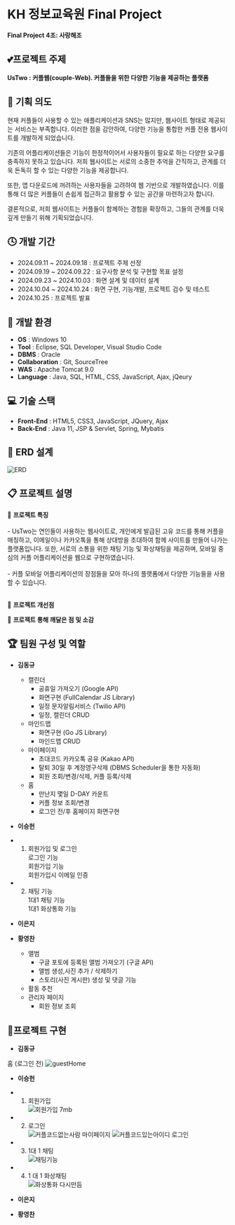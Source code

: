 # KH 정보교육원 Final Project
**Final Project 4조: 사랑해조**

## 💕프로젝트 주제
**UsTwo : 커플웹(couple-Web). 커플들을 위한 다양한 기능을 제공하는 플랫폼**

## 💑 기획 의도

현재 커플들이 사용할 수 있는 애플리케이션과 SNS는 많지만, 웹사이트 형태로 제공되는 서비스는 부족합니다. 이러한 점을 감안하여, 다양한 기능을 통합한 커플 전용 웹사이트를 개발하게 되었습니다.

기존의 어플리케이션들은 기능이 한정적이어서 사용자들이 필요로 하는 다양한 요구를 충족하지 못하고 있습니다. 저희 웹사이트는 서로의 소중한 추억을 간직하고, 관계를 더욱 돈독히 할 수 있는 다양한 기능을 제공합니다.

또한, 앱 다운로드에 꺼려하는 사용자들을 고려하여 웹 기반으로 개발하였습니다. 이를 통해 더 많은 커플들이 손쉽게 접근하고 활용할 수 있는 공간을 마련하고자 합니다.

결론적으로, 저희 웹사이트는 커플들이 함께하는 경험을 확장하고, 그들의 관계를 더욱 깊게 만들기 위해 기획되었습니다.


## 🕓 개발 기간
- 2024.09.11 ~ 2024.09.18 : 프로젝트 주제 선정
- 2024.09.19 ~ 2024.09.22 : 요구사항 분석 및 구현할 목표 설정
- 2024.09.23 ~ 2024.10.03 : 화면 설계 및 데이터 설계
- 2024.10.04 ~ 2024.10.24 : 화면 구현, 기능개발, 프로젝트 검수 및 테스트
- 2024.10.25 : 프로젝트 발표

## 🔎 개발 환경
- **OS** : Windows 10
- **Tool** : Eclipse, SQL Developer, Visual Studio Code
- **DBMS** : Oracle
- **Collaboration** : Git, SourceTree
- **WAS** : Apache Tomcat 9.0
- **Language** : Java, SQL, HTML, CSS, JavaScript, Ajax, jQeury

## 💻 기술 스택
- **Front-End** : HTML5, CSS3, JavaScript, JQuery, Ajax
- **Back-End** : Java 11, JSP & Servlet, Spring, Mybatis

## 🔑 ERD 설계
![ERD](https://github.com/user-attachments/assets/dcfa2079-3f9d-41a2-862e-9611bdfce516)

## 📋 프로젝트 설명 
📌 **프로젝트 특징**
    <br><br>
    - UsTwo는 연인들이 사용하는 웹사이트로, 개인에게 발급된 고유 코드를 통해 커플을 매칭하고, 이메일이나 카카오톡을 통해 상대방을 초대하여 함께 사이트를 만들어 나가는 플랫폼입니다. 또한, 서로의 소통을 위한 채팅 기능 및 화상채팅을 제공하며, 모바일 중심의 커플 어플리케이션을 웹으로 구현하였습니다.
    <br><br>
    - 커플 모바일 어플리케이션의 장점들을 모아 하나의 플랫폼에서 다양한 기능들을 사용할 수 있습니다.
    <br><br>

 
    

📌 **프로젝트 개선점**

📌 **프로젝트 통해 깨달은 점 및 소감**



## 🏆 팀원 구성 및 역할

- **김동규**
    - 캘린더
        - 공휴일 가져오기 (Google API)
        - 화면구현 (FullCalendar JS Library)
        - 일정 문자알림서비스 (Twilio API)
        - 일정, 캘린더 CRUD
    - 마인드맵
        - 화면구현 (Go JS Library)
        - 마인드맵 CRUD
    - 마이페이지
        - 초대코드 카카오톡 공유 (Kakao API)
        - 탈퇴 30일 후 계정영구삭제 (DBMS Scheduler을 통한 자동화)
        - 회원 조회/변경/삭제, 커플 등록/삭제
    - 홈
        - 만난지 몇일 D-DAY 카운트
        - 커플 정보 조회/변경
        - 로그인 전/후 홈페이지 화면구현

- **이승헌**
- 1. 회원가입 및 로그인 <br>
  로그인 기능 <br>
  회원가입 기능<br>
  회원가입시 이메일 인증<br>
- 2. 채팅 기능<br>
  1대1 채팅 기능 <br>
  1대1 화상통화 기능 <br>
- **이은지**

- **황영찬**
    - 앨범
        - 구글 포토에 등록된 앨범 가져오기 (구글 API)
        - 앨범 생성,사진 추가 / 삭제하기
        - 스토리(사진 게시판) 생성 및 댓글 기능
    - 활동 추천
    - 관리자 페이지
        - 회원 정보 조회

## 👊프로젝트 구현

- **김동규**

홈 (로그인 전)
![guestHome](https://github.com/user-attachments/assets/9bd048f1-e3c6-4067-902f-3a4ca8d6bc18)

- **이승헌**
- 1. 회원가입 <br>
![회원가입 7mb](https://github.com/user-attachments/assets/c39e481a-6cd3-4466-b823-e341ea4206b2)
- 2. 로그인<br>
![커플코드없는사람 마이페이지](https://github.com/user-attachments/assets/e221204c-4007-4df2-89eb-0db56026b425)
![커플코드있는아이디 로그인](https://github.com/user-attachments/assets/f9a61c47-9985-4888-8972-13cfd08887ef)
- 3. 1대 1 채팅<br>
![채팅기능](https://github.com/user-attachments/assets/8e48e5f1-cdd0-474c-a3c3-43f22f0ceac5)
- 4. 1 대 1 화상채팅 <br>
![화상통화 다시만듬](https://github.com/user-attachments/assets/2b804ecb-7062-47fc-93a3-675d3b1e6a6b)

- **이은지**

- **황영찬**